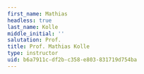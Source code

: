 ```yaml
---
first_name: Mathias
headless: true
last_name: Kolle
middle_initial: ''
salutation: Prof.
title: Prof. Mathias Kolle
type: instructor
uid: b6a7911c-df2b-c358-e803-831719d754ba
---
```

